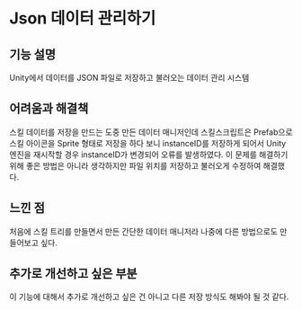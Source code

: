 # Json 데이터 관리하기

## 기능 설명
 Unity에서 데이터를 JSON 파일로 저장하고 불러오는 데이터 관리 시스템
 
## 어려움과 해결책
 스킬 데이터를 저장을 만드는 도중 만든 데이터 매니저인데 스킬스크립트은 Prefab으로 스킬 아이콘을 Sprite 형태로 저장을 하다 보니 instanceID를 저장하게 되어서 Unity엔진을 재시작할 경우 instanceID가 변경되어 오류를 발생하였다. 이 문제를 해결하기 위해 좋은 방법은 아니라 생각하지만 파일 위치를 저장하고 불러오게 수정하여 해결했다.
 
## 느낀 점
 처음에 스킬 트리를 만들면서 만든 간단한 데이터 매니저라 나중에 다른 방법으로도 만들어보고 싶다.
 
## 추가로 개선하고 싶은 부분
 이 기능에 대해서 추가로 개선하고 싶은 건 아니고 다른 저장 방식도 해봐야 될 것 같다.
 

